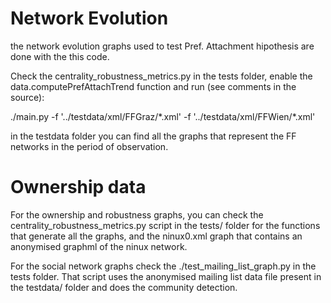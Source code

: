 # Network Evolution

the network evolution graphs used to test Pref. Attachment hipothesis are
done with the this code.

Check the centrality_robustness_metrics.py in the tests folder, enable the data.computePrefAttachTrend function and run (see comments in the source):

./main.py -f '../testdata/xml/FFGraz/\*.xml' -f '../testdata/xml/FFWien/\*.xml'

in the testdata folder you can find all the graphs that represent the
FF networks in the period of observation.

# Ownership data
For the ownership and robustness graphs, you can check the centrality_robustness_metrics.py script in the tests/ folder for the
functions that generate all the graphs, and the ninux0.xml graph that
contains an anonymised graphml of the ninux network.

For the social network graphs check the ./test_mailing_list_graph.py in
the tests folder. That script uses the anonymised mailing list data file
present in the testdata/ folder and does the community detection.
